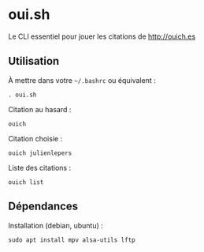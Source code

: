 # oui.sh

Le CLI essentiel pour jouer les citations de http://ouich.es

## Utilisation

À mettre dans votre `~/.bashrc` ou équivalent :

```
. oui.sh
```

Citation au hasard :

```
ouich
```

Citation choisie :

```
ouich julienlepers
```

Liste des citations :

```
ouich list
```

## Dépendances

Installation (debian, ubuntu) :

```
sudo apt install mpv alsa-utils lftp
```

